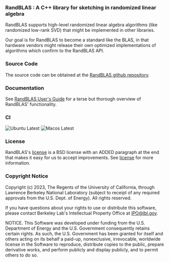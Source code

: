 ### RandBLAS : A C++ library for sketching in randomized linear algebra

RandBLAS supports high-level randomized linear algebra algorithms (like randomized low-rank SVD) that might be implemented in other libraries.

Our goal is for RandBLAS to become a standard like the BLAS, in that hardware vendors might
release their own optimized implementations of algorithms which confirm to the RandBLAS API.

### Source Code

The source code can be obtained at the [RandBLAS github repository](https://github.com/BallisticLA/RandBLAS).

### Documentation

See [RandBLAS User's Guide](https://randblas.readthedocs.io/en/latest/) for a terse but thorough overview of RandBLAS' functionality.

### CI
![Ubuntu Latest](https://github.com/BallisticLA/RandBLAS/actions/workflows/core-linux.yaml/badge.svg)
![Macos Latest](https://github.com/BallisticLA/RandBLAS/actions/workflows/core-macos.yml/badge.svg)

### License

RandBLAS's [license](LICENSE) is a BSD license with an ADDED paragraph at the
end that makes it easy for us to accept improvements. See [license](LICENSE)
for more information.

### Copyright Notice
Copyright (c) 2023, The Regents of the University of California, through
Lawrence Berkeley National Laboratory (subject to receipt of any
required approvals from the U.S. Dept. of Energy). All rights reserved.

If you have questions about your rights to use or distribute this software,
please contact Berkeley Lab's Intellectual Property Office at
IPO@lbl.gov.

NOTICE.  This Software was developed under funding from the U.S. Department
of Energy and the U.S. Government consequently retains certain rights.  As
such, the U.S. Government has been granted for itself and others acting on
its behalf a paid-up, nonexclusive, irrevocable, worldwide license in the
Software to reproduce, distribute copies to the public, prepare derivative
works, and perform publicly and display publicly, and to permit others to do so.
